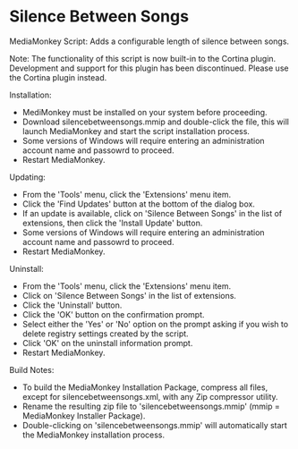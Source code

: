 Silence Between Songs
=======

MediaMonkey Script: Adds a configurable length of silence between songs. 

Note: The functionality of this script is now built-in to the Cortina plugin. Development and support for this plugin has been discontinued. Please use the Cortina plugin instead.

Installation:

* MediMonkey must be installed on your system before proceeding.
* Download silencebetweensongs.mmip and double-click the file, this will launch MediaMonkey and start the script installation process.
* Some versions of Windows will require entering an administration account name and passowrd to proceed.
* Restart MediaMonkey.

Updating:

* From the 'Tools' menu, click the 'Extensions' menu item.
* Click the 'Find Updates' button at the bottom of the dialog box.
* If an update is available, click on 'Silence Between Songs' in the list of extensions, then click the 'Install Update' button.
* Some versions of Windows will require entering an administration account name and passowrd to proceed.
* Restart MediaMonkey.

Uninstall:

* From the 'Tools' menu, click the 'Extensions' menu item.
* Click on 'Silence Between Songs' in the list of extensions.
* Click the 'Uninstall' button.
* Click the 'OK' button on the confirmation prompt.
* Select either the 'Yes' or 'No' option on the prompt asking if you wish to delete registry settings created by the script.
* Click 'OK' on the uninstall information prompt.
* Restart MediaMonkey.

Build Notes:
* To build the MediaMonkey Installation Package, compress all files, except for silencebetweensongs.xml, with any Zip compressor utility. 
* Rename the resulting zip file to 'silencebetweensongs.mmip' (mmip = MediaMonkey Installer Package).
* Double-clicking on 'silencebetweensongs.mmip' will automatically start the MediaMonkey installation process.

